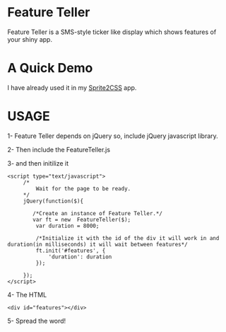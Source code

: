 Feature Teller
==============

Feature Teller is a SMS-style ticker like display which shows features of your shiny app.

A Quick Demo
============

I have already used it in my [Sprite2CSS](http://projects.junaidbaloch.com/sprite2css/) app.

USAGE
=====

1- Feature Teller depends on jQuery so, include jQuery javascript library.

2- Then include the FeatureTeller.js

3- and then initilize it

    <script type="text/javascript">
         /*
             Wait for the page to be ready.
         */
         jQuery(function($){
         
            /*Create an instance of Feature Teller.*/
            var ft = new  FeatureTeller($); 
             var duration = 8000;
             
             /*Initialize it with the id of the div it will work in and duration(in milliseconds) it will wait between features*/
             ft.init('#features', {
                 'duration': duration
             });
         
         });
    </script>

4- The HTML

    <div id="features"></div>
    
5- Spread the word!
    